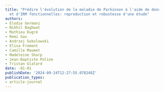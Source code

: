 ```yaml
---
title: "Prédire l'évolution de la maladie de Parkinson à l'aide de données cliniques
  et d'IRM fonctionnelles: reproduction et robustesse d'une étude"
authors:
- Elodie Germani
- Nikhil Baghwat
- Mathieu Dugré
- Remi Gau
- Andrzej Sokolowski
- Elisa Fromont
- Camille Maumet
- Madeleine Sharp
- Jean-Baptiste Poline
- Tristan Glatard
date: -01-01
publishDate: '2024-09-24T12:27:55.078248Z'
publication_types:
- article-journal
---
```

